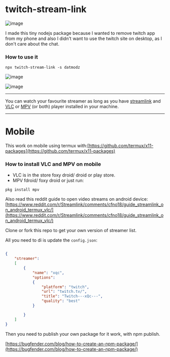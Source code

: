 # twitch-stream-link

![image](https://db3pap002files.storage.live.com/y4m_7HT5DZVcOtjDDME5--vy0jXt4453FUdNbX6l8pV6NcACcgWMFYyPYfylzc_OSoiFGBN1JxtB-fZ9DuerpGZVKAdElIx6713MXW0t4ZAjlqtbBpDjov_2eUFoYXRC1HiFP8EU7xjSpmWdUKOT2noSElkFkEPESXh5PTFBbuKjGmLuF_oO1p0X3gIv1wJPWzO?width=976&height=679&cropmode=none)

I made this tiny nodejs package because I wanted to remove twitch app from my phone and also I didn't want to use the twitch site on desktop, as I don't care about the chat.

### How to use it

```npx twitch-stream-link -s datmodz```

![image](https://db3pap002files.storage.live.com/y4mmfUz4iazbK-wOqXNjT3gvctenmdX65Bkr9JMQR0CP2LR5mDtw-rXYvD5dtSWm6vjBH-9Obryj_9CoYdxq8-8blC3DdXb8QhHD_RCubX9J4HEVrgviU68YkhnZ-mj2HbIF2YODPtC_iTszu0eclagftiGOXzI7u3I3YpyfacIg6P147P1Wml9tFkygYUIo9CI?width=510&height=1013&cropmode=none)

![image](https://db3pap002files.storage.live.com/y4mTKKI-Kks8trisss0JSBUGc5LLBLH18cI-cCfdR6XTSX_utp1a2X2ZQGgVsrIbYqxC0GAY_G2B9UhmMFvwoEaevnuBDtyGQVvyJpTWQ09t8XdB2gKH9TviWAYl8pcon0pLngjfZYqQWC86xM5eSWZNx0UAPOwVBZipMXnAtbzXkWKlVUbgS6idvce1754Yb0T?width=517&height=1009&cropmode=none)

---

You can watch your favourite streamer as long as you have [streamlink](https://streamlink.github.io/) and [VLC](https://www.videolan.org/vlc/) or [MPV](https://mpv.io/) (or both) player installed in your machine.

---

# Mobile

This work on mobile using termux with:[https://github.com/termux/x11-packages](https://github.com/termux/x11-packages)

### How to install VLC and MPV on mobile

- VLC is in the store foxy droid/ droid or play store.
- MPV fdroid/ foxy droid or just run:

```pkg install mpv```

Also read this reddit guide to open video streams on android device:
[https://www.reddit.com/r/Streamlink/comments/cfno18/guide_streamlink_on_android_termux_vlc/](https://www.reddit.com/r/Streamlink/comments/cfno18/guide_streamlink_on_android_termux_vlc/)

Clone or fork this repo to get your own version of streamer list.

All you need to di is update the ```config.json```:

```json

{
    "streamer":
    [
        {
            "name": "xqc",
            "options":
            {
                "platform": "twitch",
                "url": "twitch.tv/",
                "title": "Twitch---xQc---",
                "quality": "best"
            }

        }
    ]
}

```

Then you need to publish your own package for it work, with npm publish.

[https://bugfender.com/blog/how-to-create-an-npm-package/](https://bugfender.com/blog/how-to-create-an-npm-package/)
